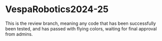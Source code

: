 # VespaRobotics2024-25

This is the review branch, meaning any code that has been successfully been tested, and has passed with flying colors, waiting for final approval from admins.